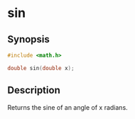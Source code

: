 # sin

## Synopsis

```c
#include <math.h>

double sin(double x);
```

## Description

Returns the sine of an angle of x radians.
